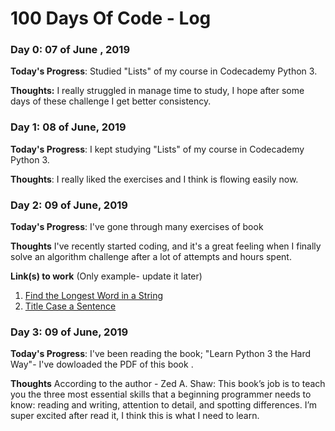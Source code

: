 # 100 Days Of Code - Log

### Day 0: 07 of June , 2019 


**Today's Progress**: Studied "Lists" of my course in Codecademy Python 3.

**Thoughts:** I really struggled in manage time to study, I hope after some days of these challenge I get better consistency.



### Day 1: 08 of June, 2019 


**Today's Progress**: I kept studying "Lists" of my course in Codecademy Python 3.

**Thoughts**: I really liked the exercises and I think is flowing easily now.



### Day 2: 09 of June, 2019

**Today's Progress**: I've gone through many exercises of book 

**Thoughts** I've recently started coding, and it's a great feeling when I finally solve an algorithm challenge after a lot of attempts and hours spent.

**Link(s) to work** (Only example- update it later)
1. [Find the Longest Word in a String](https://www.freecodecamp.com/challenges/find-the-longest-word-in-a-string)
2. [Title Case a Sentence](https://www.freecodecamp.com/challenges/title-case-a-sentence)

### Day 3: 09 of June, 2019

**Today's Progress**: I've been reading the book; "Learn Python 3 the Hard Way"- I've dowloaded the PDF of this book .

**Thoughts** According to the author - Zed A. Shaw:
This book’s job is to teach you the three most essential skills that a beginning programmer needs to
know: reading and writing, attention to detail, and spotting differences. I’m super excited after read it, I think this is what I need to learn.

